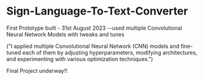 # Sign-Language-To-Text-Converter

First Prototype built - 31st August 2023
--used multiple Convolutional Neural Network Models with tweaks and tunes

("I applied multiple Convolutional Neural Network (CNN) models and fine-tuned each of them by adjusting hyperparameters, modifying architectures, and experimenting with various optimization techniques.")

Final Project underway!!
